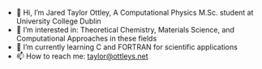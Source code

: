- 👋 Hi, I’m Jared Taylor Ottley, A Computational Physics M.Sc. student at University College Dublin
- 👀 I’m interested in: Theoretical Chemistry, Materials Science, and Computational Approaches in these fields
- 🌱 I’m currently learning C and FORTRAN for scientific applications
- 📫 How to reach me: taylor@ottleys.net

<!---
KoStar2/KoStar2 is a ✨ special ✨ repository because its `README.md` (this file) appears on your GitHub profile.
You can click the Preview link to take a look at your changes.
--->
